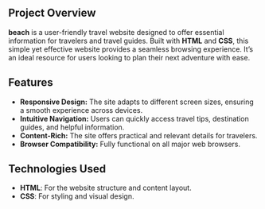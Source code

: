 ## Project Overview
**beach** is a user-friendly travel website designed to offer essential information for travelers and travel guides. Built with **HTML** and **CSS**, this simple yet effective website provides a seamless browsing experience. It’s an ideal resource for users looking to plan their next adventure with ease.

## Features
- **Responsive Design:** The site adapts to different screen sizes, ensuring a smooth experience across devices.
- **Intuitive Navigation:** Users can quickly access travel tips, destination guides, and helpful information.
- **Content-Rich:** The site offers practical and relevant details for travelers.
- **Browser Compatibility:** Fully functional on all major web browsers.

## Technologies Used
- **HTML**: For the website structure and content layout.
- **CSS**: For styling and visual design.





